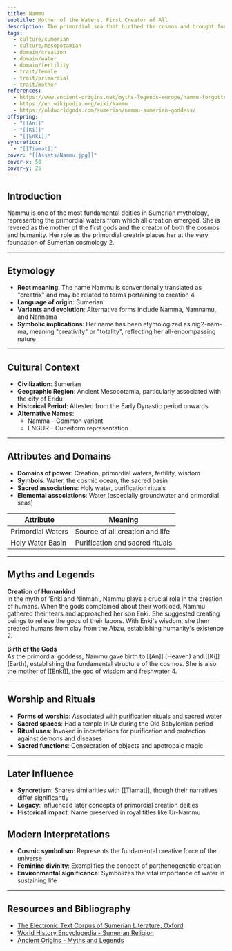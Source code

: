 ```yaml
---
title: Nammu
subtitle: Mother of the Waters, First Creator of All
description: The primordial sea that birthed the cosmos and brought forth the first gods from her sacred depths
tags:
  - culture/sumerian
  - culture/mesopotamian
  - domain/creation
  - domain/water
  - domain/fertility
  - trait/female
  - trait/primordial
  - trait/mother
references:
  - https://www.ancient-origins.net/myths-legends-europe/nammu-forgotten-tale-sumerian-mother-gods-0010041
  - https://en.wikipedia.org/wiki/Nammu
  - https://oldworldgods.com/sumerian/nammu-sumerian-goddess/
offspring:
  - "[[An]]"
  - "[[Ki]]"
  - "[[Enki]]"
syncretics:
  - "[[Tiamat]]"
cover: "[[Assets/Nammu.jpg]]"
cover-x: 50
cover-y: 25
---
```

##  Introduction
Nammu is one of the most fundamental deities in Sumerian mythology, representing the primordial waters from which all creation emerged. She is revered as the mother of the first gods and the creator of both the cosmos and humanity. Her role as the primordial creatrix places her at the very foundation of Sumerian cosmology <mcreference link="https://www.ancient-origins.net/myths-legends-europe/nammu-forgotten-tale-sumerian-mother-gods-0010041" index="2">2</mcreference>.

---

## Etymology

- **Root meaning**: The name Nammu is conventionally translated as "creatrix" and may be related to terms pertaining to creation <mcreference link="https://en.wikipedia.org/wiki/Nammu" index="4">4</mcreference>
- **Language of origin**: Sumerian
- **Variants and evolution**: Alternative forms include Namma, Namnamu, and Nannama
- **Symbolic implications**: Her name has been etymologized as nig2-nam-ma, meaning "creativity" or "totality", reflecting her all-encompassing nature

---

##  Cultural Context

- **Civilization**: Sumerian
- **Geographic Region**: Ancient Mesopotamia, particularly associated with the city of Eridu
- **Historical Period**: Attested from the Early Dynastic period onwards
- **Alternative Names**:
  - Namma – Common variant
  - ENGUR – Cuneiform representation

---

## Attributes and Domains

- **Domains of power**: Creation, primordial waters, fertility, wisdom
- **Symbols**: Water, the cosmic ocean, the sacred basin
- **Sacred associations**: Holy water, purification rituals
- **Elemental associations**: Water (especially groundwater and primordial seas)

| Attribute | Meaning |
|----------------|---------------------------------|
| Primordial Waters | Source of all creation and life |
| Holy Water Basin | Purification and sacred rituals |

---

## Myths and Legends

**Creation of Humankind**  
In the myth of 'Enki and Ninmah', Nammu plays a crucial role in the creation of humans. When the gods complained about their workload, Nammu gathered their tears and approached her son Enki. She suggested creating beings to relieve the gods of their labors. With Enki's wisdom, she then created humans from clay from the Abzu, establishing humanity's existence <mcreference link="https://www.ancient-origins.net/myths-legends-europe/nammu-forgotten-tale-sumerian-mother-gods-0010041" index="2">2</mcreference>.

**Birth of the Gods**  
As the primordial goddess, Nammu gave birth to [[An]] (Heaven) and [[Ki]] (Earth), establishing the fundamental structure of the cosmos. She is also the mother of [[Enki]], the god of wisdom and freshwater <mcreference link="https://en.wikipedia.org/wiki/Nammu" index="4">4</mcreference>.

---

## Worship and Rituals

- **Forms of worship**: Associated with purification rituals and sacred water
- **Sacred spaces**: Had a temple in Ur during the Old Babylonian period
- **Ritual uses**: Invoked in incantations for purification and protection against demons and diseases
- **Sacred functions**: Consecration of objects and apotropaic magic

---

## Later Influence

- **Syncretism**: Shares similarities with [[Tiamat]], though their narratives differ significantly
- **Legacy**: Influenced later concepts of primordial creation deities
- **Historical impact**: Name preserved in royal titles like Ur-Nammu

## Modern Interpretations

- **Cosmic symbolism**: Represents the fundamental creative force of the universe
- **Feminine divinity**: Exemplifies the concept of parthenogenetic creation
- **Environmental significance**: Symbolizes the vital importance of water in sustaining life

---

## Resources and Bibliography

- [The Electronic Text Corpus of Sumerian Literature, Oxford](http://etcsl.orinst.ox.ac.uk/)
- [World History Encyclopedia - Sumerian Religion](https://www.worldhistory.org/)
- [Ancient Origins - Myths and Legends](https://www.ancient-origins.net/)
